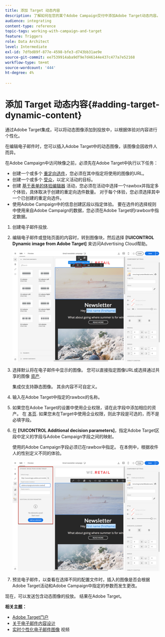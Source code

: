 ```yaml
---
title: 添加 Target 动态内容
description: 了解如何在您的某个Adobe Campaign交付中添加Adobe Target动态内容。
audience: integrating
content-type: reference
topic-tags: working-with-campaign-and-target
feature: Triggers
role: Data Architect
level: Intermediate
exl-id: 7dfbd89f-877e-4598-bfe3-d743bb31ae9e
source-git-commit: ee7539914aba9df9e7d46144e437c477a7e52168
workflow-type: tm+mt
source-wordcount: '444'
ht-degree: 4%

---
```


# 添加 Target 动态内容{#adding-target-dynamic-content}

通过Adobe Target集成，可以将动态图像添加到投放中，以根据体验对内容进行个性化。

在编辑电子邮件时，您可以插入Adobe Target中的动态图像，该图像会因收件人而异。

在Adobe Campaign中访问映像之前，必须先在Adobe Target中执行以下任务：

* 创建一个或多个 [重定向选件](https://experienceleague.adobe.com/docs/target/using/experiences/offers/offer-redirect.html)，您必须在其中指定将使用的图像的URL。
* 创建一个或多个 [受众](https://experienceleague.adobe.com/docs/target/using/audiences/create-audiences/audiences.html)，以定义活动的目标。
* 创建 [基于表单的体验编辑器](https://experienceleague.adobe.com/docs/target/using/experiences/form-experience-composer.html) 活动，您必须在活动中选择一个rawbox并指定多个体验，具体取决于创建的重定向选件数量。 对于每个体验，您必须选择其中一个已创建的重定向选件。
* 使用Adobe Campaign中的信息创建区段以指定体验。 要在选件的选择规则中使用来自Adobe Campaign的数据，您必须在Adobe Target的rawbox中指定数据。

1. 创建电子邮件投放.
1. 编辑电子邮件或登陆页面的内容时，转到图像块，然后选择 **[!UICONTROL Dynamic image from Adobe Target]** 来访问Advertising Cloud帮助。

   ![](assets/tar_insert_dynamic_image.png)

1. 选择默认将在电子邮件中显示的图像。 您可以直接指定图像URL或选择通过共享的图像 [资产](../../integrating/using/working-with-campaign-and-assets-core-service.md).

   集成仅支持静态图像。 其余内容不可自定义。

1. 输入在Adobe Target中指定的rawbox的名称。
1. 如果您在Adobe Target的设置中使用企业权限，请在此字段中添加相应的资产。 在 [本页](https://experienceleague.adobe.com/docs/target/using/administer/manage-users/enterprise/properties-overview.html). 如果您未在Target中使用企业权限，则此字段是可选的，而不是必填字段。
1. 在 **[!UICONTROL Additional decision parameters]**，指定Adobe Target区段中定义的字段与Adobe Campaign字段之间的映射。

   使用的Adobe Campaign字段必须已在rawbox中指定。 在本例中，根据收件人的性别定义不同的体验。

   ![](assets/tar_additional_decisionning_parameters.png)

1. 预览电子邮件，以查看在选择不同的配置文件时，插入的图像是否会根据Adobe Target活动和Adobe Campaign中指定的参数而发生更改。

现在，可以发送包含动态图像的投放。 结果在Adobe Target。

**相关主题：**

* [Adobe Target门户](https://experienceleague.adobe.com/docs/target/using/integrate/campaign-and-target.html)
* [关于电子邮件内容设计](../../designing/using/designing-content-in-adobe-campaign.md)
* [实时个性化电子邮件图像](https://helpx.adobe.com/cn/marketing-cloud/how-to/email-marketing.html) 视频
